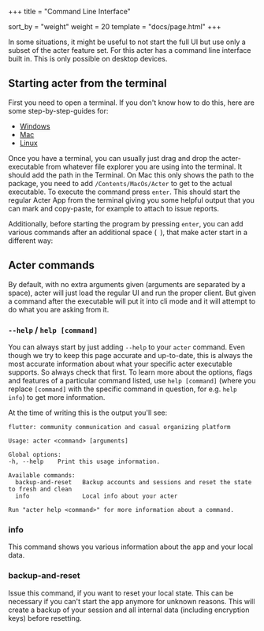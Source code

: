 +++
title = "Command Line Interface"

sort_by = "weight"
weight = 20
template = "docs/page.html"
+++

In some situations, it might be useful to not start the full UI but use only a subset of the acter feature set. For this acter has a command line interface built in. This is only possible on desktop devices.

## Starting acter from the terminal

First you need to open a terminal. If you don't know how to do this, here are some step-by-step-guides for:

- [Windows](https://www.wikihow.com/Open-Terminal-in-Windows)
- [Mac](https://www.wikihow.com/Get-to-the-Command-Line-on-a-Mac)
- [Linux](https://www.wikihow.com/Run-a-Program-from-the-Command-Line-on-Linux)

Once you have a terminal, you can usually just drag and drop the acter-executable from whatever file explorer you are using into the terminal. It should add the path in the Terminal. On Mac this only shows the path to the package, you need to add `/Contents/MacOs/Acter` to get to the actual executable. To execute the command press `enter`. This should start the regular Acter App from the terminal giving you some helpful output that you can mark and copy-paste, for example to attach to issue reports.

Additionally, before starting the program by pressing `enter`, you can add various commands after an additional space (` `), that make acter start in a different way:

## Acter commands

By default, with no extra arguments given (arguments are separated by a space), acter will just load the regular UI and run the proper client. But given a command after the executable will put it into cli mode and it will attempt to do what you are asking from it.

### `--help` / `help [command]`

You can always start by just adding `--help` to your `acter` command. Even though we try to keep this page accurate and up-to-date, this is always the most accurate information about what your specific acter executable supports. So always check that first. To learn more about the options, flags and features of a particular command listed, use `help [command]` (where you replace `[command]` with the specific command in question, for e.g. `help info`) to get more information.

At the time of writing this is the output you'll see:

```
flutter: community communication and casual organizing platform

Usage: acter <command> [arguments]

Global options:
-h, --help    Print this usage information.

Available commands:
  backup-and-reset   Backup accounts and sessions and reset the state to fresh and clean
  info               Local info about your acter

Run "acter help <command>" for more information about a command.
```

### info

This command shows you various information about the app and your local data.

### backup-and-reset

Issue this command, if you want to reset your local state. This can be necessary if you can't start the app anymore for unknown reasons. This will create a backup of your session and all internal data (including encryption keys) before resetting.
